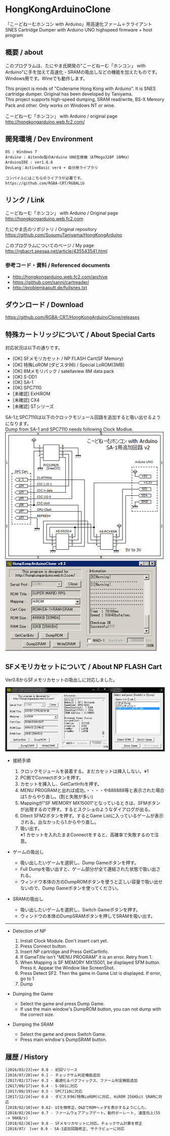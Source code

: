 # HongKongArduinoClone
「こーどねーむホンコン with Arduino」用高速化ファーム＋クライアント  
 SNES Cartridge Dumper with Arduino UNO highspeed firmware + host program

## 概要 / about
このプログラムは、たにやま氏開発の"こーどねーむ「ホンコン」 with Arduino"に手を加えて高速化・SRAMの吸出しなどの機能を加えたものです。Windows用です。Wineでも動作します。  
  
This project is mods of "Codename Hong Kong with Arduino". It is SNES cartridge dumper. Original has been developed by Taniyama.   
This project supports high-speed dumping, SRAM read/write, BS-X Memory Pack and other. Only works on Windows NT or wine.　　

こーどねーむ「ホンコン」 with Arduino / original page  
<http://hongkongarduino.web.fc2.com/>
    
## 開発環境 / Dev Environment
    OS : Windows 7
    Arduino : Aitendo製のArduino UNO互換機（ATMega328P 16MHz）
    ArduinoIDE : ver1.6.6
    DevLang：ActiveBasic ver4 + 自分用ライブラリ
    
    コンパイルにはこちらのライブラが必要です。
    https://github.com/RGBA-CRT/RGBALib


## リンク / Link
こーどねーむ「ホンコン」 with Arduino / Original page  
<http://hongkongarduino.web.fc2.com>

たにやま氏のリポジトリ / Original repository  
<https://github.com/SusumuTaniyama/HongKongArduino>

このプログラムについてのページ / My page  
<http://rgbacrt.seesaa.net/article/435543541.html>

### 参考コード・資料 / Referenced documents
 * <http://hongkongarduino.web.fc2.com/archive>  
 * <https://github.com/sanni/cartreader/> 
 * <http://problemkaputt.de/fullsnes.txt>  

## ダウンロード / Download
<https://github.com/RGBA-CRT/HongKongArduinoClone/releases>


## 特殊カートリッジについて / About Special Carts
対応状況は以下の通りです。
 * [OK] SFメモリカセット / NP FLASH Cart(SF Memory)
 * [OK] 特殊LoROM (ダビスタ96) / Special LoROM(3MB)
 * [OK] 8Mメモリパック / satellaview 8M data pack
 * [OK] S-DD1
 * [OK] SA-1
 * [OK] SPC7110
 * [未確認] ExHiROM
 * [未確認] CX4
 * [未確認] STシリーズ
 
SA-1とSPC7110は以下のクロックモジュール回路を追加すると吸い出せるようになります。  
Dump from SA-1 and SPC7110 needs following Clock Modlue.  
![回路図](https://raw.githubusercontent.com/RGBA-CRT/HongKongArduinoClone/master/ss/SA1.png "回路図")   
![SS](https://raw.githubusercontent.com/RGBA-CRT/HongKongArduinoClone/master/ss/SA1SS.png "SS")  　　　  　

## SFメモリカセットについて / About NP FLASH Cart
Ver0.8からSFメモリカセットの吸出しに対応しました。

![NPSS](https://raw.githubusercontent.com/RGBA-CRT/HongKongArduinoClone/master/ss/NP.png "NP")  　　

 * 接続手順
     1. クロックモジュールを装着する。まだカセットは挿入しない。※1
     1. PC側でConnectボタンを押す。
     1. カセットを挿入し、GetCartInfoを押す。
     1. MENU PROGRAMと出れば成功。・・・・や888888等と表示された場合は1.からやり直し。(割と失敗が多い)
     1. Mappingが"SF MEMORY MX15001"となっているときは、SFMボタンが出現するので押す。するとスクショのようなダイアログが出る。
     1. Ditect SFM2ボタンを押す。するとGame Listに入っているゲームが表示される。出なかったら1.からやり直し。
     1. 吸い出す。  
     ※1 カセットを入れたままConnectをすると、高確率で失敗するので注意。

 * ゲームの吸出し
 
     * 吸い出したいゲームを選択し、Dump Gameボタンを押す。
     * Full Dumpを吸い出すと、ゲーム部分が全て連結された状態で吸い出される。
     * ウィンドウ本体の方のDumpROMボタンを使うと正しい容量で吸い出せないので、Dump Gameボタンを使ってください。

 * SRAMの吸出し
      * 吸い出したいゲームを選択し、Switch Gameボタンを押す。
      * ウィンドウの本体のDumpSRAMボタンを押してSRAMを吸い出す。
 
---
 * Detection of NP
     1. Install Clock Module. Don't insert cart yet.
     1. Press Connect button.
     1. Insert NP cartridge and Press GetCartInfo.
     1. If GameTitle isn't "MENU PROGRAM" it is an error. Retry from 1.
     1. When Mapping is SF MEMORY MX15001, be displayed SFM button. Press it. Appear the Window like ScreenShot.
     1. Press Detect SF2. Then the game in Game List is displayed. If error, go to 1
     1. Dump

 * Dumping the Game
 
     * Select the game and press Dump Game.
     * If use the main window's DumpROM button, you can not dump with the correct size.

 * Dumping the SRAM
      * Select the game and press Switch Game.
      * Press main window's DumpSRAM button.
 

## 履歴 / History
    [2016/03/23]ver 0.0 - 初回リリース
    [2016/07/20]ver 0.1 - チェックサム判定機能追加
    [2017/02/17]ver 0.3 - 最適化＆バグフィックス、ファーム判定機能追加
    [2017/09/17]ver 0.4 - S-DD1に対応
    [2017/09/19]ver 0.5 - SPC7110に対応
    [2017/12/24]ver 0.6 - ダビスタ96(特殊LoROM)に対応, HiROM 256Kbit SRAMに対応
    [2018/02/10]ver 0.62- UIを微修正。D&DでROMヘッダを表示するようにした。
    [2018/02/26]ver 0.7 - ファームウェアアップデート。動的ボーレート, 速度向上(55 -> 96KB/s)
    [2018/02/26]ver 0.8 - SFメモリカセットに対応。チェックサム計算を修正
    [2018/07/　]ver 0.9 - SA-1追加回路修正, サテラビューに対応
